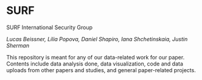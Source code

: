 # SURF
SURF International Security Group

*Lucas Beissner, Lilia Popova, Daniel Shapiro, Iana Shchetinskaia, Justin Sherman*

This repository is meant for any of our data-related work for our paper. Contents include data analysis done, data visualization, code and data uploads from other papers and studies, and general paper-related projects.